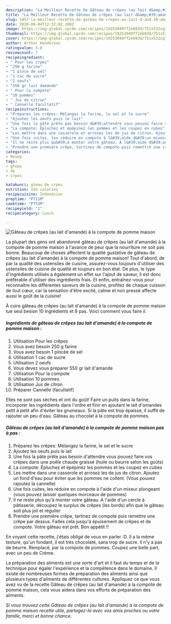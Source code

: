 ```yaml
---
description: "La Meilleur Recette De Gâteau de crêpes (au lait d&amp;#39;amande) à la compote de pomme maison"
title: "La Meilleur Recette De Gâteau de crêpes (au lait d&amp;#39;amande) à la compote de pomme maison"
slug: 1457-la-meilleur-recette-de-gateau-de-crepes-au-lait-d-and-39-amande-a-la-compote-de-pomme-maison
date: 2020-09-04T12:32:02.208Z
image: https://img-global.cpcdn.com/recipes/19253049ff2eb93d/751x532cq70/gateau-de-crepes-au-lait-damande-a-la-compote-de-pomme-maison-photo-principale-de-la-recette.jpg
thumbnail: https://img-global.cpcdn.com/recipes/19253049ff2eb93d/751x532cq70/gateau-de-crepes-au-lait-damande-a-la-compote-de-pomme-maison-photo-principale-de-la-recette.jpg
cover: https://img-global.cpcdn.com/recipes/19253049ff2eb93d/751x532cq70/gateau-de-crepes-au-lait-damande-a-la-compote-de-pomme-maison-photo-principale-de-la-recette.jpg
author: Arthur Henderson
ratingvalue: 3.8
reviewcount: 7
recipeingredient:
- " Pour les crpes"
- "250 g farine"
- "1 pince de sel"
- "1 cac de sucre"
- "2 oeufs"
- "550 gr lait damande"
- " Pour la compote"
- "10 pommes"
- " Jus de citron"
- " Cannelle facultatif"
recipeinstructions:
- "Préparez les crêpes: Mélangez la farine, le sel et le sucre"
- "Ajoutez les oeufs puis le lait"
- "Une fois la pâte prête pas besoin d&#39;attendre vous pouvez faire vos crêpes dans une poêle chaude graissé (huile ou beurre selon les goûts)"
- "La compote: Épluchez et épépinez les pommes et les coupez en cubes"
- "Les mettre dans une casserole et arrosez les de jus de citron. Ajoutez un fond d&#39;eau pour éviter que les pommes ne collent. (Vous pouvez rajoutez la cannelle)"
- "Une fois cuites, les réduire en compote à l&#39;aide d&#39;un mixeur plongeant (vous pouvez laisser quelques morceaux de pommes)"
- "Il ne reste plus qu&#39;à monter votre gâteau. A l&#39;aide d&#39;un cercle à pâtisserie, découpez le surplus de crêpes (les bords) afin que le gâteau soit plus joli et régulier"
- "Prendre une première crêpe, tartinez de compote puis remettre une crêpe par dessus. Faites cela jusqu&#39;à épuisement de crêpes et de compote. Votre gâteau est prêt. Bon appétit !!"
categories:
- Resep
tags:
- gteau
- de
- crpes

katakunci: gteau de crpes 
nutrition: 154 calories
recipecuisine: Indonesian
preptime: "PT11M"
cooktime: "PT53M"
recipeyield: "1"
recipecategory: Lunch

---
```



![Gâteau de crêpes (au lait d&#39;amande) à la compote de pomme maison](https://img-global.cpcdn.com/recipes/19253049ff2eb93d/751x532cq70/gateau-de-crepes-au-lait-damande-a-la-compote-de-pomme-maison-photo-principale-de-la-recette.jpg)

La plupart des gens ont abandonné gâteau de crêpes (au lait d&#39;amande) à la compote de pomme maison à l'avance de peur que la nourriture ne soit pas bonne. Beaucoup de choses affectent la qualité gustative de gâteau de crêpes (au lait d&#39;amande) à la compote de pomme maison! Tout d'abord, de par la qualité des ustensiles de cuisine, assurez-vous toujours d'utiliser des ustensiles de cuisine de qualité et toujours en bon état. De plus, le type d'ingrédients utilisés a également un effet sur l'ajout de saveur, il est donc préférable d'utiliser des ingrédients frais. Et enfin, entraînez-vous pour reconnaître les différentes saveurs de la cuisine, profitez de chaque cuisson de tout cœur, car la sensation d'être excité, calme et non pressé affecte aussi le goût de la cuisine!

<!--inarticleads1-->

À cuire gâteau de crêpes (au lait d&#39;amande) à la compote de pomme maison tue seul besion 10 Ingrédients et 8 pas. Voici comment vous faire il.

##### Ingrédients de gâteau de crêpes (au lait d&#39;amande) à la compote de pomme maison :

1. Utilisation  Pour les crêpes
1. Vous avez besoin 250 g farine
1. Vous avez besoin 1 pincée de sel
1. Utilisation 1 cac de sucre
1. Utilisation 2 oeufs
1. Vous devez vous préparer 550 gr lait d&#39;amande
1. Utilisation  Pour la compote
1. Utilisation 10 pommes
1. Utilisation  Jus de citron
1. Préparer  Cannelle (facultatif)


Elles ne sont pas sèches et ont du goût! Faire un puits dans la farine, incorporer les ingrédients dans l&#39;ordre et finir en ajoutant le lait d&#39;amandes petit à petit afin d&#39;éviter les grumeaux. Si la pâte est trop épaisse, il suffit de rajouter un peu d&#39;eau. Gâteau au chocolat à la compote de pommes. 

<!--inarticleads2-->

##### Gâteau de crêpes (au lait d&#39;amande) à la compote de pomme maison pas à pas :

1. Préparez les crêpes: Mélangez la farine, le sel et le sucre
1. Ajoutez les oeufs puis le lait
1. Une fois la pâte prête pas besoin d&#39;attendre vous pouvez faire vos crêpes dans une poêle chaude graissé (huile ou beurre selon les goûts)
1. La compote: Épluchez et épépinez les pommes et les coupez en cubes
1. Les mettre dans une casserole et arrosez les de jus de citron. Ajoutez un fond d&#39;eau pour éviter que les pommes ne collent. (Vous pouvez rajoutez la cannelle)
1. Une fois cuites, les réduire en compote à l&#39;aide d&#39;un mixeur plongeant (vous pouvez laisser quelques morceaux de pommes)
1. Il ne reste plus qu&#39;à monter votre gâteau. A l&#39;aide d&#39;un cercle à pâtisserie, découpez le surplus de crêpes (les bords) afin que le gâteau soit plus joli et régulier
1. Prendre une première crêpe, tartinez de compote puis remettre une crêpe par dessus. Faites cela jusqu&#39;à épuisement de crêpes et de compote. Votre gâteau est prêt. Bon appétit !!


En voyant cette recette, j&#39;étais obligé de vous en parler :D. Il a la même texture, qu&#39;un fondant, il est très chocolaté, sans trop de sucre. Il n&#39;y a pas de beurre. Remplacé, par la compote de pommes. Coupez une belle part, avec un peu de Crème. 

<!--inarticleads1-->

<p>
La préparation des aliments est une sorte d'art et il faut du temps et de la technique pour égaler l'expérience et la compétence dans le domaine. Il existe de nombreuses formes de préparation des aliments ainsi que plusieurs types d'aliments de différentes cultures. Appliquez ce que vous avez vu de la recette Gâteau de crêpes (au lait d&#39;amande) à la compote de pomme maison, cela vous aidera dans vos efforts de préparation des aliments.
</p>

<p>
<i>Si vous trouvez cette Gâteau de crêpes (au lait d&#39;amande) à la compote de pomme maison recette utile, partagez-la avec vos amis proches ou votre famille, merci et bonne chance.</i>
</p>
